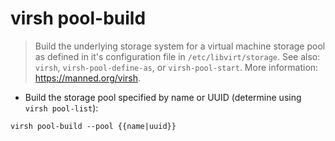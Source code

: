 # virsh pool-build

> Build the underlying storage system for a virtual machine storage pool as defined in it's configuration file in `/etc/libvirt/storage`.
> See also: `virsh`, `virsh-pool-define-as`, or `virsh-pool-start`.
> More information: <https://manned.org/virsh>.

- Build the storage pool specified by name or UUID (determine using `virsh pool-list`):

`virsh pool-build --pool {{name|uuid}}`

